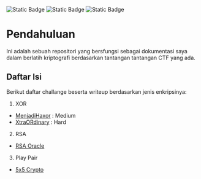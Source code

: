 ![Static Badge](https://img.shields.io/badge/Catch_The_flag-Writeup-WriteUp)
![Static Badge](https://img.shields.io/badge/PicoCTF-CTf?style=flat-square&logoColor=green)
![Static Badge](https://img.shields.io/badge/CTFlearn-CTF?style=flat-square&logoColor=green&color=purple)

# Pendahuluan
Ini adalah sebuah repositori yang bersfungsi sebagai dokumentasi saya dalam berlatih kriptografi berdasarkan tantangan tantangan CTF yang ada. 

## Daftar Isi
Berikut daftar challange beserta writeup berdasarkan jenis enkripsinya:
1. XOR
- [MenjadiHaxor](./Rajawali%20CTF/Menjadi%20Haxor/) : Medium
- [XtraORdinary](./Pico%20CTF/XtraORdinary/) : Hard
2. RSA
- [RSA Oracle](./Pico%20CTF/)
3. Play Pair
- [5x5 Crypto](./CTF-Learn/5x5%20Crypto/)
